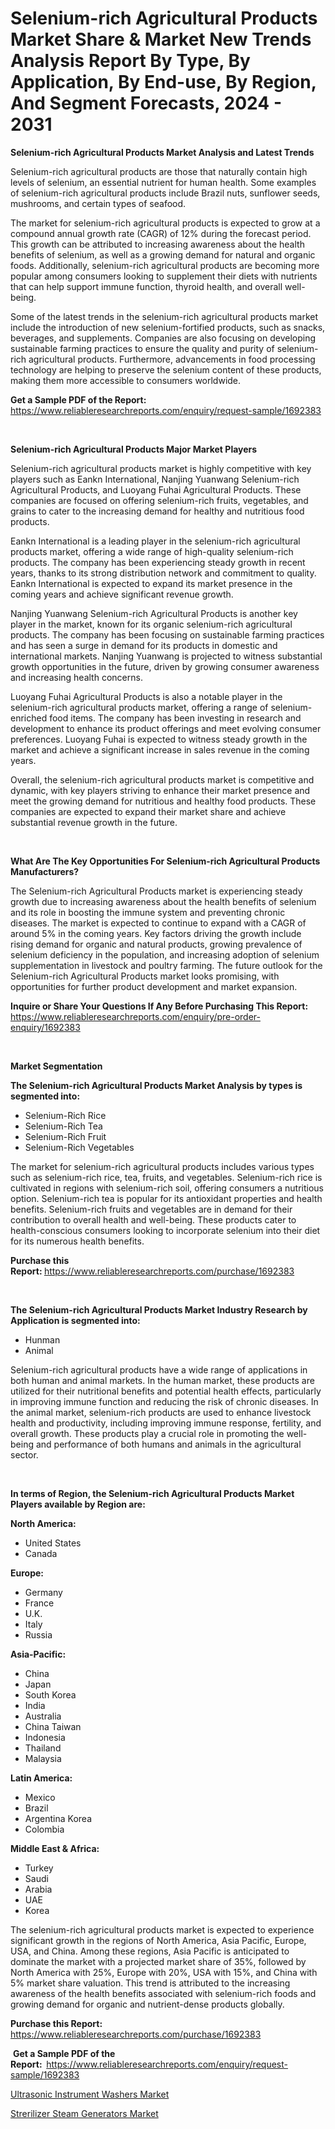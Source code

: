 <p><h1>Selenium-rich Agricultural Products Market Share & Market New Trends Analysis Report By Type, By Application, By End-use, By Region, And Segment Forecasts, 2024 - 2031</h1></p><p><strong>Selenium-rich Agricultural Products Market Analysis and Latest Trends</strong></p>
<p><p>Selenium-rich agricultural products are those that naturally contain high levels of selenium, an essential nutrient for human health. Some examples of selenium-rich agricultural products include Brazil nuts, sunflower seeds, mushrooms, and certain types of seafood.</p><p>The market for selenium-rich agricultural products is expected to grow at a compound annual growth rate (CAGR) of 12% during the forecast period. This growth can be attributed to increasing awareness about the health benefits of selenium, as well as a growing demand for natural and organic foods. Additionally, selenium-rich agricultural products are becoming more popular among consumers looking to supplement their diets with nutrients that can help support immune function, thyroid health, and overall well-being.</p><p>Some of the latest trends in the selenium-rich agricultural products market include the introduction of new selenium-fortified products, such as snacks, beverages, and supplements. Companies are also focusing on developing sustainable farming practices to ensure the quality and purity of selenium-rich agricultural products. Furthermore, advancements in food processing technology are helping to preserve the selenium content of these products, making them more accessible to consumers worldwide.</p></p>
<p><strong>Get a Sample PDF of the Report:&nbsp;</strong> <a href="https://www.reliableresearchreports.com/enquiry/request-sample/1692383">https://www.reliableresearchreports.com/enquiry/request-sample/1692383</a></p>
<p>&nbsp;</p>
<p><strong>Selenium-rich Agricultural Products Major Market Players</strong></p>
<p><p>Selenium-rich agricultural products market is highly competitive with key players such as Eankn International, Nanjing Yuanwang Selenium-rich Agricultural Products, and Luoyang Fuhai Agricultural Products. These companies are focused on offering selenium-rich fruits, vegetables, and grains to cater to the increasing demand for healthy and nutritious food products.</p><p>Eankn International is a leading player in the selenium-rich agricultural products market, offering a wide range of high-quality selenium-rich products. The company has been experiencing steady growth in recent years, thanks to its strong distribution network and commitment to quality. Eankn International is expected to expand its market presence in the coming years and achieve significant revenue growth.</p><p>Nanjing Yuanwang Selenium-rich Agricultural Products is another key player in the market, known for its organic selenium-rich agricultural products. The company has been focusing on sustainable farming practices and has seen a surge in demand for its products in domestic and international markets. Nanjing Yuanwang is projected to witness substantial growth opportunities in the future, driven by growing consumer awareness and increasing health concerns.</p><p>Luoyang Fuhai Agricultural Products is also a notable player in the selenium-rich agricultural products market, offering a range of selenium-enriched food items. The company has been investing in research and development to enhance its product offerings and meet evolving consumer preferences. Luoyang Fuhai is expected to witness steady growth in the market and achieve a significant increase in sales revenue in the coming years.</p><p>Overall, the selenium-rich agricultural products market is competitive and dynamic, with key players striving to enhance their market presence and meet the growing demand for nutritious and healthy food products. These companies are expected to expand their market share and achieve substantial revenue growth in the future.</p></p>
<p>&nbsp;</p>
<p><strong>What Are The Key Opportunities For Selenium-rich Agricultural Products Manufacturers?</strong></p>
<p><p>The Selenium-rich Agricultural Products market is experiencing steady growth due to increasing awareness about the health benefits of selenium and its role in boosting the immune system and preventing chronic diseases. The market is expected to continue to expand with a CAGR of around 5% in the coming years. Key factors driving the growth include rising demand for organic and natural products, growing prevalence of selenium deficiency in the population, and increasing adoption of selenium supplementation in livestock and poultry farming. The future outlook for the Selenium-rich Agricultural Products market looks promising, with opportunities for further product development and market expansion.</p></p>
<p><strong>Inquire or Share Your Questions If Any Before Purchasing This Report:</strong> <a href="https://www.reliableresearchreports.com/enquiry/pre-order-enquiry/1692383">https://www.reliableresearchreports.com/enquiry/pre-order-enquiry/1692383</a></p>
<p>&nbsp;</p>
<p><strong>Market Segmentation</strong></p>
<p><strong>The Selenium-rich Agricultural Products Market Analysis by types is segmented into:</strong></p>
<p><ul><li>Selenium-Rich Rice</li><li>Selenium-Rich Tea</li><li>Selenium-Rich Fruit</li><li>Selenium-Rich Vegetables</li></ul></p>
<p><p>The market for selenium-rich agricultural products includes various types such as selenium-rich rice, tea, fruits, and vegetables. Selenium-rich rice is cultivated in regions with selenium-rich soil, offering consumers a nutritious option. Selenium-rich tea is popular for its antioxidant properties and health benefits. Selenium-rich fruits and vegetables are in demand for their contribution to overall health and well-being. These products cater to health-conscious consumers looking to incorporate selenium into their diet for its numerous health benefits.</p></p>
<p><strong>Purchase this Report:&nbsp;</strong><a href="https://www.reliableresearchreports.com/purchase/1692383">https://www.reliableresearchreports.com/purchase/1692383</a></p>
<p>&nbsp;</p>
<p><strong>The Selenium-rich Agricultural Products Market Industry Research by Application is segmented into:</strong></p>
<p><ul><li>Hunman</li><li>Animal</li></ul></p>
<p><p>Selenium-rich agricultural products have a wide range of applications in both human and animal markets. In the human market, these products are utilized for their nutritional benefits and potential health effects, particularly in improving immune function and reducing the risk of chronic diseases. In the animal market, selenium-rich products are used to enhance livestock health and productivity, including improving immune response, fertility, and overall growth. These products play a crucial role in promoting the well-being and performance of both humans and animals in the agricultural sector.</p></p>
<p>&nbsp;</p>
<p><strong>In terms of Region, the Selenium-rich Agricultural Products Market Players available by Region are:</strong></p>
<p>
    <p> <strong> North America: </strong>
        <ul>
            <li>United States</li>
            <li>Canada</li>
        </ul>
        </p> 
    <p> <strong> Europe: </strong>
        <ul>
            <li>Germany</li>
            <li>France</li>
            <li>U.K.</li>
            <li>Italy</li>
            <li>Russia</li>
        </ul>
        </p> 
    <p> <strong> Asia-Pacific: </strong>
        <ul>
            <li>China</li>
            <li>Japan</li>
            <li>South Korea</li>
            <li>India</li>
            <li>Australia</li>
            <li>China Taiwan</li>
            <li>Indonesia</li>
            <li>Thailand</li>
            <li>Malaysia</li>
        </ul>
        </p> 
    <p> <strong> Latin America: </strong>
        <ul>
            <li>Mexico</li>
            <li>Brazil</li>
            <li>Argentina Korea</li>
            <li>Colombia</li>
        </ul>
        </p> 
    <p> <strong> Middle East & Africa: </strong>
        <ul>
            <li>Turkey</li>
            <li>Saudi</li>
            <li>Arabia</li>
            <li>UAE</li>
            <li>Korea</li>
        </ul>
    </p>
    </p>
<p><p>The selenium-rich agricultural products market is expected to experience significant growth in the regions of North America, Asia Pacific, Europe, USA, and China. Among these regions, Asia Pacific is anticipated to dominate the market with a projected market share of 35%, followed by North America with 25%, Europe with 20%, USA with 15%, and China with 5% market share valuation. This trend is attributed to the increasing awareness of the health benefits associated with selenium-rich foods and growing demand for organic and nutrient-dense products globally.</p></p>
<p><strong>Purchase this Report: </strong><a href="https://www.reliableresearchreports.com/purchase/1692383">https://www.reliableresearchreports.com/purchase/1692383</a></p>
<p>&nbsp;<strong>Get a Sample PDF of the Report:&nbsp;&nbsp;</strong><a href="https://www.reliableresearchreports.com/enquiry/request-sample/1692383">https://www.reliableresearchreports.com/enquiry/request-sample/1692383</a></p>
<p><strong></strong></p>
<p><p><a href="https://issuu.com/reportprime-2/docs/ultrasonic-instrument-washers-market-size-2030.ppt">Ultrasonic Instrument Washers Market</a></p><p><a href="https://issuu.com/reportprime-2/docs/strerilizer-steam-generators-market-size-2030.pptx">Strerilizer Steam Generators Market</a></p></p>